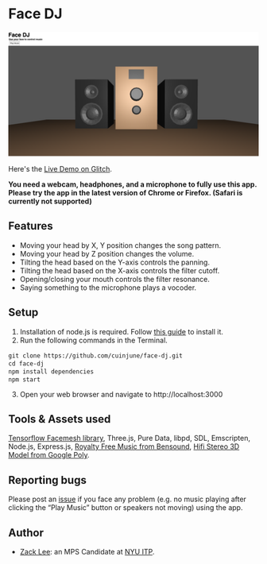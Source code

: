 # Face DJ
<img src="screenshot.png" alt="Screenshot" width="1000"/>

Here's the [Live Demo on Glitch](https://cuinjune-face-dj.glitch.me/).

**You need a webcam, headphones, and a microphone to fully use this app.
Please try the app in the latest version of Chrome or Firefox. (Safari is currently not supported)**

## Features
* Moving your head by X, Y position changes the song pattern.
* Moving your head by Z position changes the volume.
* Tilting the head based on the Y-axis controls the panning.
* Tilting the head based on the X-axis controls the filter cutoff.
* Opening/closing your mouth controls the filter resonance.
* Saying something to the microphone plays a vocoder.

## Setup
1. Installation of node.js is required. Follow [this guide](https://github.com/itp-dwd/2020-spring/blob/master/guides/installing-nodejs.md) to install it.
2. Run the following commands in the Terminal.
```
git clone https://github.com/cuinjune/face-dj.git
cd face-dj
npm install dependencies
npm start
```
3. Open your web browser and navigate to http://localhost:3000

## Tools & Assets used
[Tensorflow Facemesh library](https://github.com/tensorflow/tfjs-models/tree/master/facemesh), Three.js, Pure Data, libpd, SDL, Emscripten, Node.js, Express.js, [Royalty Free Music from Bensound](https://www.bensound.com/royalty-free-music/track/dance), [Hifi Stereo 3D Model from Google Poly](https://poly.google.com/view/4lmTyNSCszQ).

## Reporting bugs
Please post an [issue](https://github.com/cuinjune/face-dj/issues) if you face any problem (e.g. no music playing after clicking the “Play Music” button or speakers not moving) using the app.

## Author
* [Zack Lee](https://www.cuinjune.com/about): an MPS Candidate at [NYU ITP](https://itp.nyu.edu).
